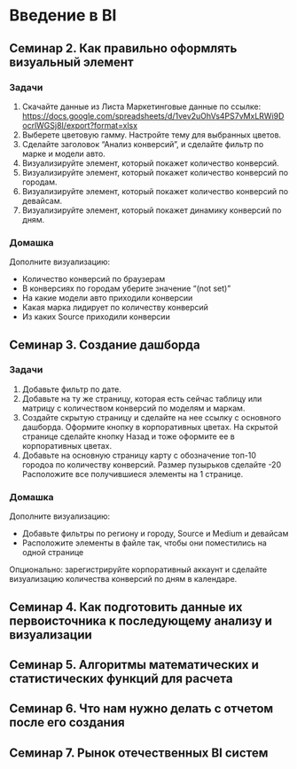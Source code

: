 # Введение в BI

## Семинар 2. Как правильно оформлять визуальный элемент
### Задачи
1. Скачайте данные из Листа Маркетинговые данные по ссылке: 
https://docs.google.com/spreadsheets/d/1vev2uOhVs4PS7vMxLRWi9DocrlWGSj8I/export?format=xlsx
2. Выберете цветовую гамму. Настройте тему для выбранных цветов.
3. Сделайте заголовок “Анализ конверсий”, и сделайте фильтр по марке и модели авто.
4. Визуализируйте элемент, который покажет количество конверсий.
5. Визуализируйте элемент, который покажет количество конверсий по городам.
6. Визуализируйте элемент, который покажет количество конверсий по девайсам.
7. Визуализируйте элемент, который покажет динамику конверсий по дням. 
### Домашка
Дополните визуализацию:
* Количество конверсий по браузерам
* В конверсиях по городам уберите значение “(not set)”
* На какие модели авто приходили конверсии
* Какая марка лидирует по количеству конверсий
* Из каких Source приходили конверсии


## Семинар 3. Создание дашборда
### Задачи
1. Добавьте фильтр по дате.
2. Добавьте на ту же страницу, которая есть сейчас таблицу или матрицу с количеством конверсий по моделям и маркам.
3. Создайте скрытую страницу и сделайте на нее ссылку с основного дашборда. Оформите кнопку в корпоративных цветах. На скрытой странице сделайте кнопку Назад и тоже оформите ее в корпоративных цветах.
4. Добавьте на основную страницу карту с обозначение топ-10 городоа по количеству конверсий. Размер пузырьков сделайте -20
Расположите все получившиеся элементы на 1 странице.

### Домашка
Дополните визуализацию:
* Добавьте фильтры по региону и городу, Source и Medium и девайсам
* Расположите элементы в файле так, чтобы они поместились на одной странице

Опционально: зарегистрируйте корпоративный аккаунт и сделайте визуализацию количества конверсий по дням в календаре.


## Семинар 4. Как подготовить данные их первоисточника к последующему анализу и визуализации



## Семинар 5. Алгоритмы математических и статистических функций для расчета



## Семинар 6. Что нам нужно делать с отчетом после его создания



## Семинар 7. Рынок отечественных BI систем
